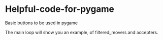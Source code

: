 # Helpful-code-for-pygame
Basic buttons to be used in pygame

The main loop will show you an example, of filtered_movers and accepters.
